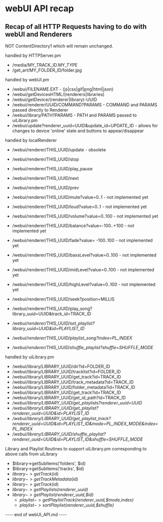 # webUI API recap

## Recap of all HTTP Requests having to do with webUI and Renderers

NOT ContentDirectory1 which will remain unchanged.

handled by HTTPServer.pm

- /media/MY_TRACK_ID.MY_TYPE
- /get_art/MY_FOLDER_ID/folder.jpg

handled by webUI.pm

- /webui/FILENAME.EXT  									- (js|css|gif|png|html|json)
- /webui/getDevicesHTML/(renderers|libraries)
- /webui/getDevice/(renderer|library)-UUID
- /webui/renderer/UUID/COMMAND?PARAMS					- COMMAND and PARAMS passed directly to Renderer
- /webui/library/PATH?PARAMS							- PATH and PARAMS passed to uiLibrary.pm
- /webui/update?renderer_uuid=UUID&update_id=UPDATE_ID  - allows for changes to device 'online' state and buttons to appear/disappear

handled by localRenderer

- /webui/renderer/THIS_UUID/update						- obsolete

- /webui/renderer/THIS_UUID/stop
- /webui/renderer/THIS_UUID/play_pause
- /webui/renderer/THIS_UUID/next
- /webui/renderer/THIS_UUID/prev
- /webui/renderer/THIS_UUID/mute?value=0..1				- not implemented yet
- /webui/renderer/THIS_UUID/loud?value=0..1				- not implemented yet
- /webui/renderer/THIS_UUID/volume?value=0..100			- not implemented yet
- /webui/renderer/THIS_UUID/balance?value=-100..+100	- not implemented yet
- /webui/renderer/THIS_UUID/fade?value= -100..100		- not implemented yet
- /webui/renderer/THIS_UUID/bassLevel?value=0..100		- not implemented yet
- /webui/renderer/THIS_UUID/midLevel?value=0..100		- not implemented yet
- /webui/renderer/THIS_UUID/highLevel?value=0..100		- not implemented yet
- /webui/renderer/THIS_UUID/seek?position=MILLIS
- /webui/renderer/THIS_UUID/play_song?library_uuid=UUID&track_id=TRACK_ID
- */webui/renderer/THIS_UUID/set_playlist?library_uuid=UUID&id=PLAYLIST_ID*
- */webui/renderer/THIS_UUID/playlist_song?index=PL_INDEX*
- */webui/renderer/THIS_UUID/shuffle_playlist?shuffle=SHUFFLE_MODE*

handled by uiLibrary.pm

- /webui/library/LIBRARY_UUID/dir?id=FOLDER_ID
- /webui/library/LIBRARY_UUID/tracklist?id=FOLDER_ID
- /webui/library/LIBRARY_UUID/get_track?id=TRACK_ID
- /webui/library/LIBRARY_UUID/track_metadata?id=TRACK_ID
- /webui/library/LIBRARY_UUID/folder_metadata?id=TRACK_ID
- /webui/library/LIBRARY_UUID/get_track?id=TRACK_ID
- /webui/library/LIBRARY_UUID/get_id_path?id=TRACK_ID
- */webui/library/LIBRARY_UUID/get_playlists?renderer_uuid=UUID*
- */webui/library/LIBRARY_UUID/get_playlist?renderer_uuid=UUID&id=PLAYLIST_ID*
- */webui/library/LIBRARY_UUID/get_playlist_track?renderer_uuid=UUID&id=PLAYLIST_ID&mode=PL_INDEX_MODE&index=PL_INDEX*
- */webui/library/LIBRARY_UUID/shuffle_playlist?renderer_uuid=UUID&id=PLAYLIST_ID&shuffle=SHUFFLE_MODE*

Library and Playlist Routines to support uiLibrary.pm
corresponding to above calls from uiLibrary

- $library->getSubItems('folders', $id)
- $library->getSubItems('tracks', $id)
- $library->getTrack($id)
- $library->getTrackMetadata($id)
- $library->getTrack($id)
- *$library->getPlaylists($renderer_uuid)*
- *$library->getPlaylist($renderer_uuid,$id)*
  - *$playlist->getPlaylistTrack($renderer_uuid,$$mode,$index)*
  - *$playlist->sortPlaylist($renderer_uuid,$shuffle)*


---- end of webUI_API.md ----
